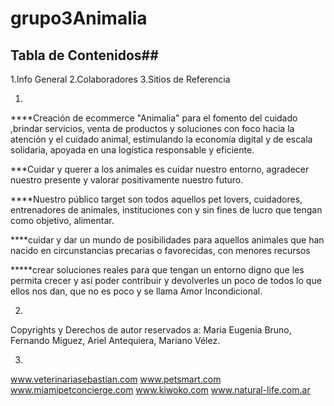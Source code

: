 # grupo3Animalia

## Tabla de Contenidos##
1.Info General
2.Colaboradores
3.Sitios de Referencia

1.
****Creación de ecommerce "Animalia" para el fomento del cuidado ,brindar servicios, venta de productos y soluciones
con foco hacia la atención y el cuidado animal, estimulando la economía digital y de escala solidaria, 
apoyada en una logística responsable y eficiente. 


***Cuidar y querer a los animales es cuidar nuestro entorno, agradecer nuestro presente y valorar positivamente 
nuestro futuro. 


****Nuestro público target son todos aquellos pet lovers, 
cuidadores, entrenadores de animales, instituciones con y sin fines de lucro 
que tengan como objetivo, alimentar. 

****cuidar y dar un mundo de posibilidades 
para aquellos animales que han nacido en circunstancias precarias o favorecidas, 
con menores recursos

*****crear soluciones reales para que tengan un entorno digno 
que les permita crecer y así poder contribuir y devolverles un poco de todos 
lo que ellos nos dan, que no es poco y se llama Amor Incondicional.  

2.
Copyrights y Derechos de autor reservados a:
Maria Eugenia Bruno, Fernando Miguez, Ariel Antequiera, Mariano Vélez.

3.
www.veterinariasebastian.com
www.petsmart.com
www.miamipetconcierge.com
www.kiwoko.com
www.natural-life.com.ar
